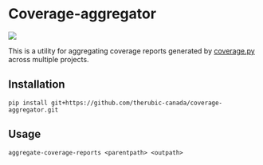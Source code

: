 # Coverage-aggregator
[![](https://img.shields.io/badge/python-3.8+-blue.svg)](https://www.python.org/downloads/)

This is a utility for aggregating coverage reports generated by [coverage.py](https://coverage.readthedocs.io/) across multiple projects.

## Installation
```
pip install git+https://github.com/therubic-canada/coverage-aggregator.git
```

## Usage
```
aggregate-coverage-reports <parentpath> <outpath>
```
